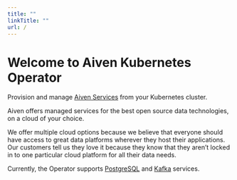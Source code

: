```yaml
---
title: ""
linkTitle: ""
url: /
---
```


# Welcome to Aiven Kubernetes Operator
Provision and manage [Aiven Services](https://aiven.io) from your Kubernetes cluster.

Aiven offers managed services for the best open source data technologies, on a cloud of your choice.

We offer multiple cloud options because we believe that everyone should have access to great data platforms wherever they host their applications. Our customers tell us they love it because they know that they aren’t locked in to one particular cloud platform for all their data needs.

Currently, the Operator supports [PostgreSQL](./postgresql/) and [Kafka](./kafka) services.
